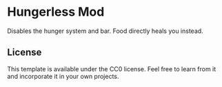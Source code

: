# Hungerless Mod

Disables the hunger system and bar. Food directly heals you instead.


## License

This template is available under the CC0 license. Feel free to learn from it and incorporate it in your own projects.
